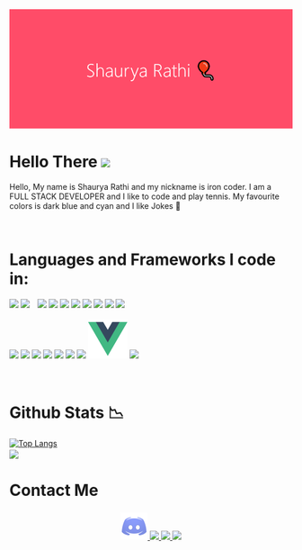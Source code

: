<center>
<img src="banner.png">
</center>

# Hello There <img src="https://raw.githubusercontent.com/MartinHeinz/MartinHeinz/master/wave.gif" height="30px">
Hello, My name is Shaurya Rathi and my nickname is iron coder. I am a FULL STACK DEVELOPER and I like to code and play tennis. My favourite colors is dark blue and cyan and I like Jokes 🤣

<br>

# Languages and Frameworks I code in:

<div style="text-align:center padding: 10px">
<img src="https://image.flaticon.com/icons/png/512/888/888859.png" height="80px"> <img src="https://upload.wikimedia.org/wikipedia/commons/thumb/3/3d/CSS.3.svg/1200px-CSS.3.svg.png" height="80px">
<img src="https://upload.wikimedia.org/wikipedia/commons/thumb/9/99/Unofficial_JavaScript_logo_2.svg/480px-Unofficial_JavaScript_logo_2.svg.png" height="70px" style="margin-left: 10px">
    <img src="https://cdn.freebiesupply.com/logos/thumbs/2x/jquery-1-logo.png" height="70px">
  <img src="https://bhavya.dev/assets/icons/nodejs.svg" height="70px">
    <img src="https://brandslogos.com/wp-content/uploads/thumbs/bootstrap-logo-vector.svg" height="70px">
    <img src="https://iconape.com/wp-content/png_logo_vector/tailwind-css-logo.png" height="70px">
    <img src="https://bhavya.dev/assets/icons/expressjs.png" height="70px">
    <img src="https://bhavya.dev/assets/icons/react.png" height="70px">
    <img src="https://bhavya.dev/assets/icons/mongodb.svg" height="70px">
    <br>
    <br>
    <img src="https://bhavya.dev/assets/icons/git.svg" height="70px">
    <img src="https://bhavya.dev/assets/icons/sass.svg" height="70px">
    <img src="https://bhavya.dev/assets/icons/bash.svg" height="70px">
    <img src="https://bhavya.dev/assets/icons/ejs.svg" height="70px">
    <img src="https://upload.wikimedia.org/wikipedia/commons/thumb/d/db/Npm-logo.svg/800px-Npm-logo.svg.png" height="70px">
    <img src="https://upload.wikimedia.org/wikipedia/commons/thumb/c/c3/Python-logo-notext.svg/2048px-Python-logo-notext.svg.png" height="70px">
    <img src="https://www.freepnglogos.com/uploads/logo-mysql-png/logo-mysql-mysql-and-moodle-elearningworld-5.png" height="70px">
    <img src="https://github.com/iron-coder12/iron-coder12/blob/master/vue-282497.png?raw=true" height="70px">
    <img src="https://camo.githubusercontent.com/7c669e872b214571ae0b5097e8d3db369225a806dc2ce9a436cde3497164310c/687474703a2f2f6d6f6e676f64622d746f6f6c732e636f6d2f696d672f6d6f6e676f6f73652e706e67" height="70px">
</div>

<br>
<br>

# Github Stats 📉
[![Top Langs](https://github-readme-stats.vercel.app/api/top-langs/?username=iron-coder12&layout=compact)](https://github.com/iron-coder12)
<a href="https://github.com/Code2Rithik">
    <br>
  <img align="center" src="https://github-readme-stats.vercel.app/api?username=iron-coder12&layout=compact&show_icons=true&line_height=27&count_private=true&&theme=algolia"/>
</a>

# Contact Me

<h3 align="center"></h3>
<p align="center">
  <a href="https://discord.gg/R4mGz94ggE">
    <img src="discod.svg" width="48px">
  </a>
  <a href="https://www.linkedin.com/in/shaurya-rathi-5a7095212/">
    <img src="https://www.freeiconspng.com/thumbs/linkedin-logo-png/linkedin-logo-3.png" width="48px"> 
  </a>
    <a href="https://www.youtube.com/channel/UCDDLoTYgRmUgYVF4K6ka_Pg">
        <img src="https://www.freeiconspng.com/thumbs/youtube-logo-png/hd-youtube-logo-png-transparent-background-20.png" width="48px">
    </a>
    <a href="mailto:shauryarathi22@gmail.com">
    <img src="https://www.freepnglogos.com/uploads/logo-gmail-png/logo-gmail-png-gmail-icon-download-png-and-vector-1.png" width="48px">
    </a>
</p>
